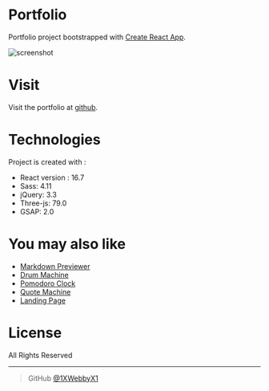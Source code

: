 # Portfolio
Portfolio project bootstrapped with [Create React App](https://github.com/facebook/create-react-app).

![screenshot](https://i.ibb.co/pnnRsF7/Screen-Shot-2019-01-15-at-21-20-07-1.png)

# Visit
Visit the portfolio at [github](https://1xwebbyx1.github.io/react-portfolio/).

# Technologies
Project is created with :
- React version : 16.7
- Sass: 4.11
- jQuery: 3.3
- Three-js: 79.0
- GSAP: 2.0

# You may also like
- [Markdown Previewer](https://github.com/1XWebbyX1/markdown-previewer-pwa)
- [Drum Machine](https://github.com/1XWebbyX1/electric-drums-pwa)
- [Pomodoro Clock](https://github.com/1XWebbyX1/pomodoro-clock-pwa)
- [Quote Machine](https://github.com/1XWebbyX1/quote-machine-pwa)
- [Landing Page](https://github.com/1XWebbyX1/landing-page)



# License
All Rights Reserved

---


> GitHub [@1XWebbyX1](https://github.com/1XWebbyX1)
